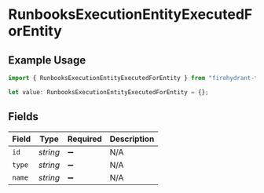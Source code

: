 # RunbooksExecutionEntityExecutedForEntity

## Example Usage

```typescript
import { RunbooksExecutionEntityExecutedForEntity } from "firehydrant-typescript-sdk/models/components";

let value: RunbooksExecutionEntityExecutedForEntity = {};
```

## Fields

| Field              | Type               | Required           | Description        |
| ------------------ | ------------------ | ------------------ | ------------------ |
| `id`               | *string*           | :heavy_minus_sign: | N/A                |
| `type`             | *string*           | :heavy_minus_sign: | N/A                |
| `name`             | *string*           | :heavy_minus_sign: | N/A                |